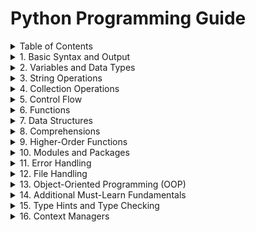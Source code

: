 # Python Programming Guide

<details>
<summary>Table of Contents</summary>

- [1. Basic Syntax and Output](#1-basic-syntax-and-output)
- [2. Variables and Data Types](#2-variables-and-data-types)
- [3. String Operations](#3-string-operations)
- [4. Collection Operations](#4-collection-operations)
- [5. Control Flow](#5-control-flow)
- [6. Functions](#6-functions)
- [7. Data Structures](#7-data-structures)
- [8. Comprehensions](#8-comprehensions)
- [9. Higher-Order Functions](#9-higher-order-functions)
- [10. Modules and Packages](#10-modules-and-packages)
- [11. Error Handling](#11-error-handling)
- [12. File Handling](#12-file-handling)
- [13. Object-Oriented Programming (OOP)](#13-object-oriented-programming-oop)
- [14. Additional Must-Learn Fundamentals](#14-additional-must-learn-fundamentals)
- [15. Type Hints and Type Checking](#15-type-hints-and-type-checking)
- [16. Context Managers](#16-context-managers)

</details>

<details>
<summary>1. Basic Syntax and Output</summary>

### Simple Output

```python
print("Hello, World!")  # Displays: Hello, World!
```

### String Formatting

```python
name = "Alice"
age = 30
print(f"{name} is {age} years old.")  # Displays: Alice is 30 years old.
```

</details>

<details>
<summary>2. Variables and Data Types</summary>

### Variable Declarations

```python
name = "Alice"                      # String
age = 30                            # Integer
height = 5.5                        # Float
is_student = True                   # Boolean
address = None                      # NoneType
```

### Collections

```python
favorite_colors = ["red", "blue", "green"]  # List
person = {"name": "Alice", "age": 30}       # Dictionary
unique_numbers = {1, 2, 3}                  # Set
coordinates = (10.0, 20.0)                  # Tuple
```

</details>

<details>
<summary>3. String Operations</summary>

### String Manipulation

```python
greeting = "Hello, " + name         # Concatenation
print(greeting)                     # Displays: Hello, Alice
```

### String Methods

```python
message = "  Hello, World!  "
print(message.strip())              # Displays: Hello, World!
```

</details>

<details>
<summary>4. Collection Operations</summary>

### List Operations

```python
fruits = ["apple", "banana", "cherry"]
fruits.append("date")                # Adds item
fruits.remove("banana")              # Removes item
print(fruits)                        # ['apple', 'cherry', 'date']
```

### Dictionary Operations

```python
person["job"] = "Engineer"           # Adds key-value pair
print(person.get("job"))            # Accesses value
```

### Set Operations

```python
unique_numbers.add(4)                # Adds item
unique_numbers.remove(1)             # Removes item
print(unique_numbers)                # {2, 3, 4}
```

</details>

<details>
<summary>5. Control Flow</summary>

### Conditional Statements

```python
if age >= 18:
    print("You are an adult.")
else:
    print("You are not an adult.")
```

### Ternary Operator

```python
is_adult = "Yes" if age >= 18 else "No"
print(is_adult)                      # Yes
```

### Loops

<details>
<summary>For Loop</summary>

```python
for i in range(5):
    print(i)                         # 0 1 2 3 4
```
</details>

<details>
<summary>While Loop</summary>

```python
count = 0
while count < 5:
    print(count)                     # 0 1 2 3 4
    count += 1
```
</details>

</details>

<details>
<summary>6. Functions</summary>

### Basic Function

```python
def greet(name):
    return f"Hello, {name}!"

print(greet("Alice"))                # Hello, Alice!
```

### Default Parameters

```python
def greet_with_default(name="Guest"):
    return f"Hello, {name}!"

print(greet_with_default())          # Hello, Guest!
print(greet_with_default("Bob"))     # Hello, Bob!
```

</details>

<details>
<summary>7. Data Structures</summary>

### Lists

```python
fruits = ["apple", "banana", "cherry"]
fruits.append("date")
fruits.sort()
print(fruits)  # ['apple', 'banana', 'cherry', 'date']
```

### Dictionaries

```python
person = {"name": "Alice", "age": 30}
for key, value in person.items():
    print(f"{key}: {value}")         # name: Alice \n age: 30
```

### Tuples

```python
point = (10, 20)                     # Immutable collection
print(point[0], point[1])            # 10 20
```

</details>

<details>
<summary>8. Comprehensions</summary>

### List Comprehensions

```python
squared_numbers = [x ** 2 for x in range(5)]
print(squared_numbers)                # [0, 1, 4, 9, 16]
```

### Dictionary Comprehensions

```python
squares = {x: x ** 2 for x in range(5)}
print(squares)                        # {0: 0, 1: 1, 2: 4, 3: 9, 4: 16}
```

</details>

<details>
<summary>9. Higher-Order Functions</summary>

### Lambda Functions

```python
add = lambda x, y: x + y
print(add(2, 3))                     # 5
```

### Map and Filter

```python
numbers = [1, 2, 3, 4]
squared = list(map(lambda x: x ** 2, numbers))
even_numbers = list(filter(lambda x: x % 2 == 0, numbers))
print(squared, even_numbers)          # [1, 4, 9, 16] [2, 4]
```

</details>

<details>
<summary>10. Modules and Packages</summary>

```python
import math
print(math.sqrt(16), math.pi)         # 4.0 3.141592653589793
```

</details>

<details>
<summary>11. Error Handling</summary>

```python
try:
    result = 10 / 0
except ZeroDivisionError:
    print("You can't divide by zero!")
```

</details>

<details>
<summary>12. File Handling</summary>

```python
# Writing to file
with open('example.txt', 'w') as file:
    file.write("Hello, file!")

# Reading from file
with open('example.txt', 'r') as file:
    print(file.read())               # Hello, file!
```

</details>

<details>
<summary>13. Object-Oriented Programming (OOP)</summary>

### Classes and Objects

```python
class Dog:
    def __init__(self, name, age):
        self.name = name
        self.age = age
    def bark(self):
        return "Woof!"

my_dog = Dog("Buddy", 4)
print(my_dog.name, my_dog.age, my_dog.bark())  # Buddy 4 Woof!
```

### Inheritance

```python
class Puppy(Dog):
    def __init__(self, name, age, breed):
        super().__init__(name, age)
        self.breed = breed

my_puppy = Puppy("Max", 1, "Beagle")
print(my_puppy.name, my_puppy.breed)  # Max Beagle
```

</details>

<details>
<summary>14. Additional Must-Learn Fundamentals</summary>

<details>
<summary>Enumerate</summary>

```python
colors = ["red", "blue", "green"]
for index, color in enumerate(colors):
    print(index, color)               # 0 red \n 1 blue \n 2 green
```
</details>

<details>
<summary>Zip</summary>

```python
names = ["Alice", "Bob", "Charlie"]
ages = [30, 25, 35]
for name, age in zip(names, ages):
    print(name, age)                  # Alice 30 \n Bob 25 \n Charlie 35
```
</details>

<details>
<summary>String Methods</summary>

```python
message = "  Hello, World!  "
print(message.strip())                # Hello, World!
```
</details>

<details>
<summary>Generators</summary>

```python
def countdown(n):
    while n > 0:
        yield n
        n -= 1

for number in countdown(5):
    print(number)                     # 5 4 3 2 1
```
</details>

<details>
<summary>Additional String Methods</summary>

```python
text = "python programming"
print(text.upper())                   # PYTHON PROGRAMMING
print(text.lower())                   # python programming
print(text.title())                   # Python Programming
```
</details>

<details>
<summary>List Slicing</summary>

```python
my_list = [1, 2, 3, 4, 5]
print(my_list[1:4])                  # [2, 3, 4]
```
</details>

<details>
<summary>Basic Regular Expressions</summary>

```python
import re
pattern = r'\d+'                     # Matches one or more digits
text = "There are 123 apples"
result = re.findall(pattern, text)
print(result)                        # ['123']
```
</details>

</details>

<details>
<summary>15. Type Hints and Type Checking</summary>

```python
from typing import List, Dict, Optional, Union

def greet(name: str) -> str:
    return f"Hello, {name}"

def process_numbers(numbers: List[int]) -> Dict[str, float]:
    return {
        "sum": sum(numbers),
        "average": sum(numbers) / len(numbers)
    }

def get_user(user_id: int) -> Optional[Dict[str, Union[str, int]]]:
    # Could return None or a user dictionary
    return {"name": "Alice", "id": user_id}
```

</details>

<details>
<summary>16. Context Managers</summary>

```python
# Custom context manager
class MyContextManager:
    def __enter__(self):
        print("Entering context")
        return self

    def __exit__(self, exc_type, exc_value, traceback):
        print("Exiting context")

# Using context manager
with MyContextManager():
    print("Inside context")

# File handling with context
with open('file.txt', 'w') as f1, open('other.txt', 'r') as f2:
    f1.write(f2.read())
```

</details>
